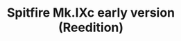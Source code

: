 ---
title: "Spitfire Mk.IXc early version (Reedition)"
price: 3600 
desc: "PROFIPACK, Spitfire Mk.IXc early version (Reedition), razmera: 1/48"
img_path: "/assets/img/8282.jpg"
brand: AMMO
available: false
special_offer: false
new: false
soon: false
cat: "Plasticne-Makete"
subcat: "PM-EDUARD"
subsubcat: ""
sifra: "8282"
---